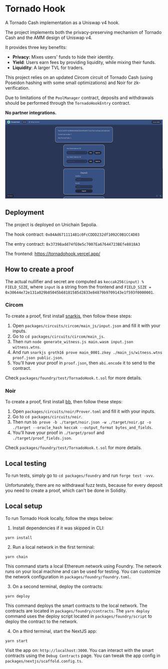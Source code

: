 # Tornado Hook

A Tornado Cash implementation as a Uniswap v4 hook.

The project implements both the privacy-preserving mechanism of Tornado Cash and the AMM design of Uniswap v4.

It provides three key benefits:

 - **Privacy:** Mixes users' funds to hide their identity.
 - **Yield**: Users earn fees by providing liquidity, while mixing their funds.
 - **Liquidity**: A larger TVL for traders.

This project relies on an updated Circom circuit of Tornado Cash (using Poseidon hashing with some small optimizations) and Noir for zk-verification.

Due to limitations of the `PoolManager` contract, deposits and withdrawals should be performed through the `TornadoHookEntry` contract.

**No partner integrations.**

![Preview](./thumbnail.png)

## Deployment

The project is deployed on Unichain Sepolia.

The hook contract: `0x84Ad671111481c0FcCDDD232df1092C0B1CC4D03`

The entry contract: `0x37398add74fE0e5c7007Ea67644723BEfe8818A3`

The frontend: https://tornadohook.vercel.app/

## How to create a proof

The actual nullifier and secret are computed as `keccak256(input) % FIELD_SIZE`,
where `input` is a string from the frontend and `FIELD_SIZE = 0x30644e72e131a029b85045b68181585d2833e84879b9709143e1f593f0000001`.

### Circom

To create a proof, first install [snarkjs](https://docs.circom.io/getting-started/installation/#installing-snarkjs), then follow these steps:

 1. Open  `packages/circuits/circom/main_js/input.json` and fill it with your inputs.
 2. Go to `cd packages/circuits/circom/main_js`.
 3. Then run `node generate_witness.js main.wasm input.json witness.wtns`.
 4. And run `snarkjs groth16 prove main_0001.zkey ./main_js/witness.wtns proof.json public.json`.
 5. You'll have your proof in `proof.json`, then `abi.encode` it to send to the contract.

Check `packages/foundry/test/TornadoHook.t.sol` for more details.

### Noir

To create a proof, first install [bb](https://barretenberg.aztec.network/docs/getting_started), then follow these steps:

 1. Open  `packages/circuits/noir/Prover.toml` and fill it with your inputs.
 2. Go to `cd packages/circuits/noir`.
 3. Then run `bb prove -b ./target/noir.json -w ./target/noir.gz -o ./target --oracle_hash keccak --output_format bytes_and_fields`.
 4. You'll have your proof in `./target/proof` and `./target/proof_fields.json`.

Check `packages/foundry/test/TornadoHook.t.sol` for more details.

## Local testing

To run tests, simply go to `cd packages/foundry` and run `forge test -vvv`.

Unfortunately, there are no withdrawal fuzz tests, because for every deposit you need to create a proof, which can't be done in Solidity.

## Local setup

To run Tornado Hook locally, follow the steps below:

1. Install dependencies if it was skipped in CLI:

```
yarn install
```

2. Run a local network in the first terminal:

```
yarn chain
```

This command starts a local Ethereum network using Foundry. The network runs on your local machine and can be used for testing. You can customize the network configuration in `packages/foundry/foundry.toml`.

3. On a second terminal, deploy the contracts:

```
yarn deploy
```

This command deploys the smart contracts to the local network. The contracts are located in `packages/foundry/contracts`. The `yarn deploy` command uses the deploy script located in `packages/foundry/script` to deploy the contract to the network.

4. On a third terminal, start the NextJS app:

```
yarn start
```

Visit the app on: `http://localhost:3000`. You can interact with the smart contracts using the `Debug Contracts` page. You can tweak the app config in `packages/nextjs/scaffold.config.ts`.